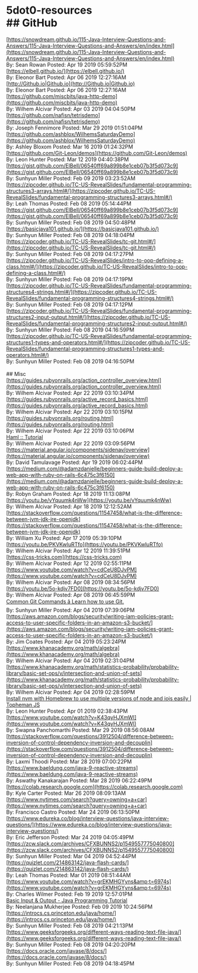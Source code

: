 # 5dot0-resources<br/>## GitHub<br/>
[https://snowdream.github.io/115-Java-Interview-Questions-and-Answers/115-Java-Interview-Questions-and-Answers/en/index.html](https://snowdream.github.io/115-Java-Interview-Questions-and-Answers/115-Java-Interview-Questions-and-Answers/en/index.html)<br/>By: Sean Rowan Posted: Apr 19 2019 05:59:52PM<br/>[https://elbell.github.io/](https://elbell.github.io/)<br/>By: Eleonor Bart Posted: Apr 06 2019 12:27:16AM<br/>[http://Github.io|Github.io](http://Github.io|Github.io)<br/>By: Eleonor Bart Posted: Apr 06 2019 12:27:16AM<br/>[https://github.com/miscbits/java-http-demo](https://github.com/miscbits/java-http-demo)<br/>By: Wilhem Alcivar Posted: Apr 03 2019 04:04:50PM<br/>[https://github.com/nafisn/tetrisdemo](https://github.com/nafisn/tetrisdemo)<br/>By: Joseph Fennimore Posted: Mar 29 2019 01:51:04PM<br/>[https://github.com/ashblox/WilhemsSaturdayDemo](https://github.com/ashblox/WilhemsSaturdayDemo)<br/>By: Ashley Bloxom Posted: Mar 16 2019 01:24:32PM<br/>[https://github.com/Git-Leon/demos](https://github.com/Git-Leon/demos)<br/>By: Leon Hunter Posted: Mar 12 2019 04:40:38PM<br/>[https://gist.github.com/ElBell/06540ff69a899b8e1ceb07b3f5d073c9](https://gist.github.com/ElBell/06540ff69a899b8e1ceb07b3f5d073c9)<br/>By: Sunhyun Miller Posted: Feb 09 2019 03:23:52AM<br/>[https://zipcoder.github.io/TC-US-RevealSlides/fundamental-programming-structures3-arrays.html#/](https://zipcoder.github.io/TC-US-RevealSlides/fundamental-programming-structures3-arrays.html#/)<br/>By: Leah Thomas Posted: Feb 08 2019 05:14:44PM<br/>[https://gist.github.com/ElBell/06540ff69a899b8e1ceb07b3f5d073c9](https://gist.github.com/ElBell/06540ff69a899b8e1ceb07b3f5d073c9)<br/>By: Sunhyun Miller Posted: Feb 08 2019 04:50:48PM<br/>[https://basicjava101.github.io/](https://basicjava101.github.io/)<br/>By: Sunhyun Miller Posted: Feb 08 2019 04:18:04PM<br/>[https://zipcoder.github.io/TC-US-RevealSlides/tc-git.html#/](https://zipcoder.github.io/TC-US-RevealSlides/tc-git.html#/)<br/>By: Sunhyun Miller Posted: Feb 08 2019 04:17:27PM<br/>[https://zipcoder.github.io/TC-US-RevealSlides/intro-to-oop-defining-a-class.html#/](https://zipcoder.github.io/TC-US-RevealSlides/intro-to-oop-defining-a-class.html#/)<br/>By: Sunhyun Miller Posted: Feb 08 2019 04:17:19PM<br/>[https://zipcoder.github.io/TC-US-RevealSlides/fundamental-programming-structures4-strings.html#/](https://zipcoder.github.io/TC-US-RevealSlides/fundamental-programming-structures4-strings.html#/)<br/>By: Sunhyun Miller Posted: Feb 08 2019 04:17:12PM<br/>[https://zipcoder.github.io/TC-US-RevealSlides/fundamental-programming-structures2-input-output.html#/](https://zipcoder.github.io/TC-US-RevealSlides/fundamental-programming-structures2-input-output.html#/)<br/>By: Sunhyun Miller Posted: Feb 08 2019 04:16:59PM<br/>[https://zipcoder.github.io/TC-US-RevealSlides/fundamental-programming-structures1-types-and-operators.html#/](https://zipcoder.github.io/TC-US-RevealSlides/fundamental-programming-structures1-types-and-operators.html#/)<br/>By: Sunhyun Miller Posted: Feb 08 2019 04:16:50PM<br/><br/>## Misc<br/>
[https://guides.rubyonrails.org/action_controller_overview.html](https://guides.rubyonrails.org/action_controller_overview.html)<br/>By: Wilhem Alcivar Posted: Apr 22 2019 03:10:34PM<br/>[https://guides.rubyonrails.org/active_record_basics.html](https://guides.rubyonrails.org/active_record_basics.html)<br/>By: Wilhem Alcivar Posted: Apr 22 2019 03:10:15PM<br/>[https://guides.rubyonrails.org/routing.html](https://guides.rubyonrails.org/routing.html)<br/>By: Wilhem Alcivar Posted: Apr 22 2019 03:10:06PM<br/>[Haml :: Tutorial](http://haml.info/tutorial.html)<br/>By: Wilhem Alcivar Posted: Apr 22 2019 03:09:56PM<br/>[https://material.angular.io/components/sidenav/overview](https://material.angular.io/components/sidenav/overview)<br/>By: David Tamulavage Posted: Apr 19 2019 06:02:44PM<br/>[https://medium.com/@adamzdanielle/beginners-guide-build-deploy-a-web-app-with-ruby-on-rails-6c475c3f6150](https://medium.com/@adamzdanielle/beginners-guide-build-deploy-a-web-app-with-ruby-on-rails-6c475c3f6150)<br/>By: Robyn Graham Posted: Apr 18 2019 11:13:08PM<br/>[https://youtu.be/vYquumk4nWw](https://youtu.be/vYquumk4nWw)<br/>By: Wilhem Alcivar Posted: Apr 18 2019 12:12:52AM<br/>[https://stackoverflow.com/questions/11547458/what-is-the-difference-between-jvm-jdk-jre-openjdk](https://stackoverflow.com/questions/11547458/what-is-the-difference-between-jvm-jdk-jre-openjdk)<br/>By: William Xu Posted: Apr 17 2019 05:39:10PM<br/>[https://youtu.be/PKVKwluRTfo](https://youtu.be/PKVKwluRTfo)<br/>By: Wilhem Alcivar Posted: Apr 12 2019 11:39:51PM<br/>[https://css-tricks.com](https://css-tricks.com)<br/>By: Wilhem Alcivar Posted: Apr 12 2019 02:55:11PM<br/>[https://www.youtube.com/watch?v=cdCeU8DJvPM](https://www.youtube.com/watch?v=cdCeU8DJvPM)<br/>By: Wilhem Alcivar Posted: Apr 08 2019 08:34:56PM<br/>[https://youtu.be/5o-kdjv7FD0](https://youtu.be/5o-kdjv7FD0)<br/>By: Wilhem Alcivar Posted: Apr 08 2019 06:45:59PM<br/>[Common Git Commands â Learn how to use Git.](http://guides.beanstalkapp.com/version-control/common-git-commands.html)<br/>By: Sunhyun Miller Posted: Apr 04 2019 07:39:06PM<br/>[https://aws.amazon.com/blogs/security/writing-iam-policies-grant-access-to-user-specific-folders-in-an-amazon-s3-bucket/](https://aws.amazon.com/blogs/security/writing-iam-policies-grant-access-to-user-specific-folders-in-an-amazon-s3-bucket/)<br/>By: Jim Coates Posted: Apr 04 2019 05:23:24PM<br/>[https://www.khanacademy.org/math/algebra](https://www.khanacademy.org/math/algebra)<br/>By: Wilhem Alcivar Posted: Apr 04 2019 02:31:04PM<br/>[https://www.khanacademy.org/math/statistics-probability/probability-library/basic-set-ops/v/intersection-and-union-of-sets](https://www.khanacademy.org/math/statistics-probability/probability-library/basic-set-ops/v/intersection-and-union-of-sets)<br/>By: Wilhem Alcivar Posted: Apr 04 2019 02:28:59PM<br/>[Install nvm with Homebrew to use multiple versions of node and iojs easily | Topheman JS](http://dev.topheman.com/install-nvm-with-homebrew-to-use-multiple-versions-of-node-and-iojs-easily/)<br/>By: Leon Hunter Posted: Apr 01 2019 02:38:43PM<br/>[https://www.youtube.com/watch?v=K43qyHJXmWI](https://www.youtube.com/watch?v=K43qyHJXmWI)<br/>By: Swapna Panchomarthi Posted: Mar 29 2019 08:56:08AM<br/>[https://stackoverflow.com/questions/3912504/difference-between-inversion-of-control-dependency-inversion-and-decouplin](https://stackoverflow.com/questions/3912504/difference-between-inversion-of-control-dependency-inversion-and-decouplin)<br/>By: Laxmi Thoodi Posted: Mar 28 2019 07:00:22PM<br/>[https://www.baeldung.com/java-9-reactive-streams](https://www.baeldung.com/java-9-reactive-streams)<br/>By: Aswathy Kanakarajan Posted: Mar 28 2019 06:22:49PM<br/>[https://colab.research.google.com](https://colab.research.google.com)<br/>By: Kyle Carter Posted: Mar 26 2019 08:09:13AM<br/>[https://www.nytimes.com/search?query=owning+a+car](https://www.nytimes.com/search?query=owning+a+car)<br/>By: Francisco Castro Posted: Mar 24 2019 06:13:50PM<br/>[https://www.edureka.co/blog/interview-questions/java-interview-questions/](https://www.edureka.co/blog/interview-questions/java-interview-questions/)<br/>By: Eric Jefferson Posted: Mar 24 2019 04:05:49PM<br/>[https://zcw.slack.com/archives/CFXBUNNS2/p1549557775040800](https://zcw.slack.com/archives/CFXBUNNS2/p1549557775040800)<br/>By: Sunhyun Miller Posted: Mar 04 2019 04:52:44PM<br/>[https://quizlet.com/214863142/java-flash-cards/](https://quizlet.com/214863142/java-flash-cards/)<br/>By: Leah Thomas Posted: Mar 01 2019 08:51:44AM<br/>[https://www.youtube.com/watch?v=grEKMHGYyns&amp;t=6974s](https://www.youtube.com/watch?v=grEKMHGYyns&amp;t=6974s)<br/>By: Charles Wilmer Posted: Feb 19 2019 12:57:01PM<br/>[Basic Input & Output - Java Programming Tutorial](http://www3.ntu.edu.sg/home/ehchua/programming/java/j5b_io.html)<br/>By: Neelanjana Mukherjee Posted: Feb 09 2019 10:24:56PM<br/>[https://introcs.cs.princeton.edu/java/home/](https://introcs.cs.princeton.edu/java/home/)<br/>By: Sunhyun Miller Posted: Feb 08 2019 04:21:13PM<br/>[https://www.geeksforgeeks.org/different-ways-reading-text-file-java/](https://www.geeksforgeeks.org/different-ways-reading-text-file-java/)<br/>By: Sunhyun Miller Posted: Feb 08 2019 04:20:20PM<br/>[https://docs.oracle.com/javase/8/docs/](https://docs.oracle.com/javase/8/docs/)<br/>By: Sunhyun Miller Posted: Feb 08 2019 04:18:45PM<br/>
